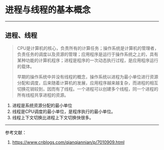 # 进程与线程的基本概念

---

## 进程、线程

> CPU是计算机的核心，负责所有的计算任务；操作系统是计算机的管理者，负责任务的调度以及资源的管理；应用程序是运行于操作系统之上的，具有某种功能的计算机程序；进程是程序的一次动态执行过程，是应用程序运行的载体。
>
> 早期的操作系统中并没有线程的概念，操作系统以进程为最小单位进行资源分配和调度，后来随着计算机的发展，应用程序越来越复杂，而进程的相互切换花销较到，因而有了线程。一个进程可以创建多个线程，同一个进程的所有线程共享进程的资源。

1. 进程是系统资源分配的最小单位
2. 线程是CPU调度的最小单位，是程序执行的最小单位。
3. 线程上下文切换比进程上下文切换快很多。

---

参考文献：

1. https://www.cnblogs.com/qianqiannian/p/7010909.html